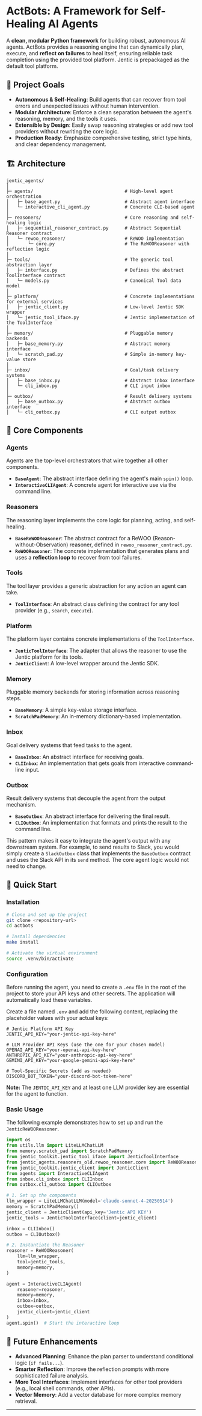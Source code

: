 # ActBots: A Framework for Self-Healing AI Agents

A **clean, modular Python framework** for building robust, autonomous AI agents. ActBots provides a reasoning engine that can dynamically plan, execute, and **reflect on failures** to heal itself, ensuring reliable task completion using the provided tool platform. 
Jentic is prepackaged as the default tool platform.

## 🎯 Project Goals

- **Autonomous & Self-Healing**: Build agents that can recover from tool errors and unexpected issues without human intervention.
- **Modular Architecture**: Enforce a clean separation between the agent's reasoning, memory, and the tools it uses.
- **Extensible by Design**: Easily swap reasoning strategies or add new tool providers without rewriting the core logic.
- **Production Ready**: Emphasize comprehensive testing, strict type hints, and clear dependency management.

## 🏗️ Architecture

```
jentic_agents/
│
├─ agents/                                  # High-level agent orchestration
│   ├─ base_agent.py                        # Abstract agent interface
│   └─ interactive_cli_agent.py             # Concrete CLI-based agent
│
├─ reasoners/                               # Core reasoning and self-healing logic
│   ├─ sequential_reasoner_contract.py      # Abstract Sequential Reasoner contract
│   └─ rewoo_reasoner/                      # ReWOO implementation
│       └─ core.py                          # The ReWOOReasoner with reflection logic
│
├─ tools/                                   # The generic tool abstraction layer
│   ├─ interface.py                         # Defines the abstract ToolInterface contract
│   └─ models.py                            # Canonical Tool data model
│
├─ platform/                                # Concrete implementations for external services
│   ├─ jentic_client.py                     # Low-level Jentic SDK wrapper
│   └─ jentic_tool_iface.py                 # Jentic implementation of the ToolInterface
│
├─ memory/                                  # Pluggable memory backends
│   ├─ base_memory.py                       # Abstract memory interface
│   └─ scratch_pad.py                       # Simple in-memory key-value store
│
├─ inbox/                                   # Goal/task delivery systems
│   ├─ base_inbox.py                        # Abstract inbox interface
│   └─ cli_inbox.py                         # CLI input inbox
│
├─ outbox/                                  # Result delivery systems
│   ├─ base_outbox.py                       # Abstract outbox interface
│   └─ cli_outbox.py                        # CLI output outbox

```

## 🧠 Core Components

### Agents
Agents are the top-level orchestrators that wire together all other components.
- **`BaseAgent`**: The abstract interface defining the agent's main `spin()` loop.
- **`InteractiveCLIAgent`**: A concrete agent for interactive use via the command line.

### Reasoners
The reasoning layer implements the core logic for planning, acting, and self-healing.
- **`BaseReWOOReasoner`**: The abstract contract for a ReWOO (Reason-without-Observation) reasoner, defined in `rewoo_reasoner_contract.py`.
- **`ReWOOReasoner`**: The concrete implementation that generates plans and uses a **reflection loop** to recover from tool failures.

### Tools
The tool layer provides a generic abstraction for any action an agent can take.
- **`ToolInterface`**: An abstract class defining the contract for any tool provider (e.g., `search`, `execute`).

### Platform
The platform layer contains concrete implementations of the `ToolInterface`.
- **`JenticToolInterface`**: The adapter that allows the reasoner to use the Jentic platform for its tools.
- **`JenticClient`**: A low-level wrapper around the Jentic SDK.

### Memory
Pluggable memory backends for storing information across reasoning steps.
- **`BaseMemory`**: A simple key-value storage interface.
- **`ScratchPadMemory`**: An in-memory dictionary-based implementation.

### Inbox
Goal delivery systems that feed tasks to the agent.
- **`BaseInbox`**: An abstract interface for receiving goals.
- **`CLIInbox`**: An implementation that gets goals from interactive command-line input.

### Outbox
Result delivery systems that decouple the agent from the output mechanism.
- **`BaseOutbox`**: An abstract interface for delivering the final result.
- **`CLIOutbox`**: An implementation that formats and prints the result to the command line.

This pattern makes it easy to integrate the agent's output with any downstream system. For example, to send results to Slack, you would simply create a `SlackOutbox` class that implements the `BaseOutbox` contract and uses the Slack API in its `send` method. The core agent logic would not need to change.

## 🚀 Quick Start

### Installation

```bash
# Clone and set up the project
git clone <repository-url>
cd actbots

# Install dependencies
make install

# Activate the virtual environment
source .venv/bin/activate
```

### Configuration

Before running the agent, you need to create a `.env` file in the root of the project to store your API keys and other secrets. The application will automatically load these variables.

Create a file named `.env` and add the following content, replacing the placeholder values with your actual keys:

```dotenv
# Jentic Platform API Key
JENTIC_API_KEY="your-jentic-api-key-here"

# LLM Provider API Keys (use the one for your chosen model)
OPENAI_API_KEY="your-openai-api-key-here"
ANTHROPIC_API_KEY="your-anthropic-api-key-here"
GEMINI_API_KEY="your-google-gemini-api-key-here"

# Tool-Specific Secrets (add as needed)
DISCORD_BOT_TOKEN="your-discord-bot-token-here"
```

**Note:** The `JENTIC_API_KEY` and at least one LLM provider key are essential for the agent to function.

### Basic Usage

The following example demonstrates how to set up and run the `JenticReWOOReasoner`.

```python
import os
from utils.llm import LiteLLMChatLLM
from memory.scratch_pad import ScratchPadMemory
from jentic_toolkit.jentic_tool_iface import JenticToolInterface
from jentic_agents.reasoners_old.rewoo_reasoner.core import ReWOOReasoner
from jentic_toolkit.jentic_client import JenticClient
from agents import InteractiveCLIAgent
from inbox.cli_inbox import CLIInbox
from outbox.cli_outbox import CLIOutbox

# 1. Set up the components
llm_wrapper = LiteLLMChatLLM(model='claude-sonnet-4-20250514')
memory = ScratchPadMemory()
jentic_client = JenticClient(api_key='Jentic API KEY')
jentic_tools = JenticToolInterface(client=jentic_client)

inbox = CLIInbox()
outbox = CLIOutbox()

# 2. Instantiate the Reasoner
reasoner = ReWOOReasoner(
    llm=llm_wrapper,
    tool=jentic_tools,
    memory=memory,
)

agent = InteractiveCLIAgent(
    reasoner=reasoner,
    memory=memory,
    inbox=inbox,
    outbox=outbox,
    jentic_client=jentic_client
)
agent.spin()  # Start the interactive loop

```

## 🔮 Future Enhancements

- **Advanced Planning**: Enhance the plan parser to understand conditional logic (`if fails...`).
- **Smarter Reflection**: Improve the reflection prompts with more sophisticated failure analysis.
- **More Tool Interfaces**: Implement interfaces for other tool providers (e.g., local shell commands, other APIs).
- **Vector Memory**: Add a vector database for more complex memory retrieval.

---

